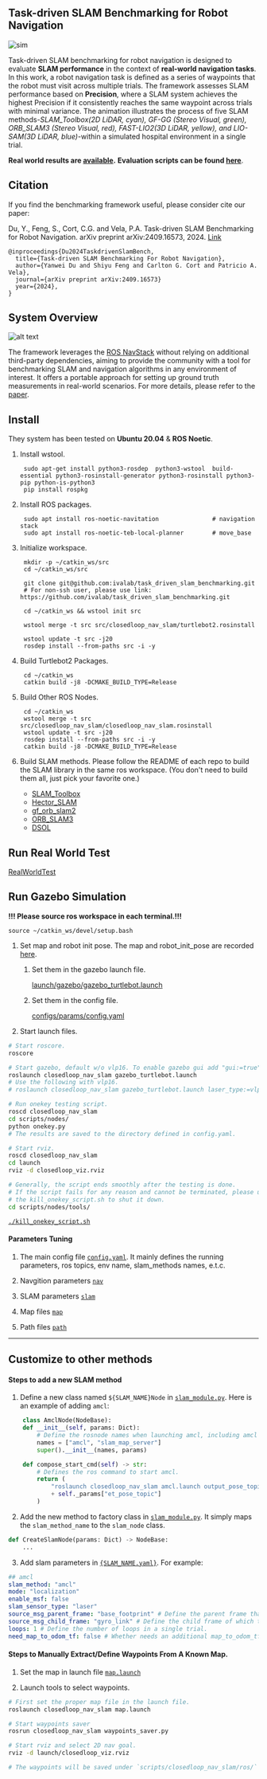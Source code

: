 ## Task-driven SLAM Benchmarking for Robot Navigation
![sim](media/sim_aws_hospital_without_map.gif)

Task-driven SLAM benchmarking for robot navigation is designed to evaluate **SLAM performance** in the context of **real-world navigation tasks**. In this work, a robot navigation task is defined as a series of waypoints that the robot must visit across multiple trials. The framework assesses SLAM performance based on **Precision**, where a SLAM system achieves the highest Precision if it consistently reaches the same waypoint across trials with minimal variance. The animation illustrates the process of five SLAM methods-*SLAM_Toolbox(2D LiDAR, cyan), GF-GG (Stereo Visual, green), ORB_SLAM3 (Stereo Visual, red), FAST-LIO2(3D LiDAR, yellow), and LIO-SAM(3D LiDAR, blue)*-within a simulated hospital environment in a single trial.

**Real world results are [available](media/results/realworld/README.md).**
**Evaluation scripts can be found [here](scripts/evaluation/closedloop_nav_slam/README.md)**.

## Citation
If you find the benchmarking framework useful, please consider cite our paper:

Du, Y., Feng, S., Cort, C.G. and Vela, P.A. Task-driven SLAM Benchmarking for Robot Navigation. arXiv preprint arXiv:2409.16573, 2024. [Link](https://arxiv.org/abs/2409.16573)

```
@inproceedings{Du2024TaskdrivenSlamBench,
  title={Task-driven SLAM Benchmarking For Robot Navigation},
  author={Yanwei Du and Shiyu Feng and Carlton G. Cort and Patricio A. Vela},
  journal={arXiv preprint arXiv:2409.16573}
  year={2024},
}
```

## System Overview
![alt text](media/benchmark_framework.png)

The framework leverages the [ROS NavStack](https://wiki.ros.org/navigation/Tutorials/RobotSetup) without relying on additional third-party dependencies, aiming to provide the community with a tool for benchmarking SLAM and navigation algorithms in any environment of interest. It offers a portable approach for setting up ground truth measurements in real-world scenarios. For more details, please refer to the [paper](https://arxiv.org/abs/2409.16573).

## Install

They system has been tested on **Ubuntu 20.04** & **ROS Noetic**.

1. Install wstool.
        
        sudo apt-get install python3-rosdep  python3-wstool  build-essential python3-rosinstall-generator python3-rosinstall python3-pip python-is-python3
        pip install rospkg

2. Install ROS packages.

        sudo apt install ros-noetic-navitation               # navigation stack
        sudo apt install ros-noetic-teb-local-planner        # move_base

3. Initialize workspace.

        mkdir -p ~/catkin_ws/src
        cd ~/catkin_ws/src
        
        git clone git@github.com:ivalab/task_driven_slam_benchmarking.git
        # For non-ssh user, please use link: https://github.com/ivalab/task_driven_slam_benchmarking.git

        cd ~/catkin_ws && wstool init src

        wstool merge -t src src/closedloop_nav_slam/turtlebot2.rosinstall

        wstool update -t src -j20
        rosdep install --from-paths src -i -y

4. Build Turtlebot2 Packages.

        cd ~/catkin_ws
        catkin build -j8 -DCMAKE_BUILD_TYPE=Release

5. Build Other ROS Nodes.

        cd ~/catkin_ws
        wstool merge -t src src/closedloop_nav_slam/closedloop_nav_slam.rosinstall
        wstool update -t src -j20
        rosdep install --from-paths src -i -y
        catkin build -j8 -DCMAKE_BUILD_TYPE=Release

6. Build SLAM methods.
Please follow the README of each repo to build the SLAM library in the same ros workspace. (You don't need to build them all, just pick your favorite one.)

   - [SLAM_Toolbox](https://github.com/ivalab/slam_toolbox)
   - [Hector_SLAM](https://github.com/ivalab/hector_slam)
   - [gf_orb_slam2](https://github.com/ivalab/gf_orb_slam2/tree/feature/ubuntu20.04)
   - [ORB_SLAM3](https://github.com/ivalab/ORB_SLAM3/tree/task_driven_benchmark#)
   <!-- - [msckf](https://github.gatech.edu/RoboSLAM/msckf_vio) -->
   - [DSOL](https://github.com/ivalab/dsol/tree/v1.0)
   <!-- - [svo](https://github.gatech.edu/RoboSLAM/rpg_svo_pro_open) -->

## Run Real World Test
[RealWorldTest](RealWorldTest.md)


## Run Gazebo Simulation


**!!! Please source ros workspace in each terminal.!!!**
    
    source ~/catkin_ws/devel/setup.bash

1. Set map and robot init pose. The map and robot_init_pose are recorded [here](configs/map//README.md).
   1. Set them in the gazebo launch file.
        
        [launch/gazebo/gazebo_turtlebot.launch](launch/gazebo//gazebo_turtlebot.launch)

   2. Set them in the config file.
   
        [configs/params/config.yaml](configs/params/config.yaml)

2. Start launch files.
```bash
# Start roscore.
roscore

# Start gazebo, default w/o vlp16. To enable gazebo gui add "gui:=true"
roslaunch closedloop_nav_slam gazebo_turtlebot.launch
# Use the following with vlp16.
# roslaunch closedloop_nav_slam gazebo_turtlebot.launch laser_type:=vlp16

# Run onekey testing script.
roscd closedloop_nav_slam
cd scripts/nodes/
python onekey.py
# The results are saved to the directory defined in config.yaml.

# Start rviz.
roscd closedloop_nav_slam
cd launch
rviz -d closedloop_viz.rviz

# Generally, the script ends smoothly after the testing is done.
# If the script fails for any reason and cannot be terminated, please use 
# the kill_onekey_script.sh to shut it down.
cd scripts/nodes/tools/
```
[`./kill_onekey_script.sh`](scripts/tools/kill_onekey_script.sh)

#### Parameters Tuning

1. The main config file [`config.yaml`](configs/params/config.yaml).
It mainly defines the running parameters, ros topics, env name, slam_methods names, e.t.c.

2. Navgition parameters [`nav`](configs/params/nav/)

3. SLAM parameters [`slam`](configs/params/slam/)

4. Map files [`map`](configs/map/)

5. Path files [`path`](configs/path/)



---
## Customize to other methods
#### Steps to add a new SLAM method
1. Define a new class named `${SLAM_NAME}Node` in [`slam_module.py`](scripts/closedloop_nav_slam/utils/slam_module.py). Here is an example of adding `amcl`:

```python
    class AmclNode(NodeBase):
    def __init__(self, params: Dict):
        # Define the rosnode names when launching amcl, including amcl and other accessory nodes that amcl requires.
        names = ["amcl", "slam_map_server"]
        super().__init__(names, params)

    def compose_start_cmd(self) -> str:
        # Defines the ros command to start amcl.
        return (
            "roslaunch closedloop_nav_slam amcl.launch output_pose_topic:="
            + self._params["et_pose_topic"]
        )
```
2. Add the new method to factory class in [`slam_module.py`](scripts/closedloop_nav_slam/modular/slam_module.py). It simply maps the `slam_method_name` to the `slam_node` class.
```python
def CreateSlamNode(params: Dict) -> NodeBase:
    ...
```

3. Add slam parameters in [`{SLAM_NAME.yaml}`](configs/params/slam/). For example:
```yaml
## amcl
slam_method: "amcl"
mode: "localization"
enable_msf: false
slam_sensor_type: "laser"
source_msg_parent_frame: "base_footprint" # Define the parent frame that aligns with map frame in slam. VSLAM typically is left_camera_frame, 2D laser is base_footprint.
source_msg_child_frame: "gyro_link" # Define the child frame of which the pose is estimated in parent frame. VSLAM typically is left_camera_optical_frame, 2D laser is base_footprint.
loops: 1 # Define the number of loops in a single trial.
need_map_to_odom_tf: false # Whether needs an additional map_to_odom_tf publisher node. Most 2D laser methods in ros publish this tf inside their class. Some do not and need this publisher node.
```

#### Steps to Manually Extract/Define Waypoints From A Known Map.

1. Set the map in launch file [`map.launch`](launch/realworld/map.launch)

2. Launch tools to select waypoints.
```bash
# First set the proper map file in the launch file.
roslaunch closedloop_nav_slam map.launch

# Start waypoints saver
rosrun closedloop_nav_slam waypoints_saver.py

# Start rviz and select 2D nav goal.
rviz -d launch/closedloop_viz.rviz

# The waypoints will be saved under `scripts/closedloop_nav_slam/ros/` and can later be moved to `configs/path/`
```
